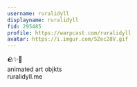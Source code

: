 ```yaml
---
username: ruralidyll
displayname: ruralidyll
fid: 295485
profile: https://warpcast.com/ruralidyll
avatar: https://i.imgur.com/SZec28V.gif
---
```

🪨✨💚  
animated art objkts  
ruralidyll.me  
